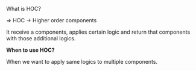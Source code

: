 What is HOC?

⇒ HOC → Higher order components

It receive a components, applies certain logic and return that components with those additional logics.

**When to use HOC?**

When we want to apply same logics to multiple components.